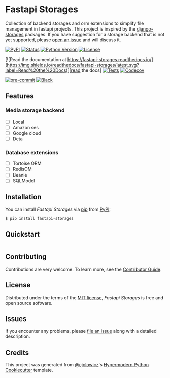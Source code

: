 # Fastapi Storages

Collection of backend storages and orm extensions to simplify file management in fastapi projects. This project
is inspired by the [django-storages](https://github.com/jschneier/django-storages) packages. If you have  suggestion for a storage backend that is not 
yet supported, please [open an issue](https://github.com/Tobi-De/fastapi-storages/issues/new) and will discuss it.

[![PyPI](https://img.shields.io/pypi/v/fastapi-storages.svg)][pypi_]
[![Status](https://img.shields.io/pypi/status/fastapi-storages.svg)][status]
[![Python Version](https://img.shields.io/pypi/pyversions/fastapi-storages)][python version]
[![License](https://img.shields.io/pypi/l/fastapi-storages)][license]

[![Read the documentation at https://fastapi-storages.readthedocs.io/](https://img.shields.io/readthedocs/fastapi-storages/latest.svg?label=Read%20the%20Docs)][read the docs]
[![Tests](https://github.com/Tobi-De/fastapi-storages/workflows/Tests/badge.svg)][tests]
[![Codecov](https://codecov.io/gh/Tobi-De/fastapi-storages/branch/main/graph/badge.svg)][codecov]

[![pre-commit](https://img.shields.io/badge/pre--commit-enabled-brightgreen?logo=pre-commit&logoColor=white)][pre-commit]
[![Black](https://img.shields.io/badge/code%20style-black-000000.svg)][black]

[pypi_]: https://pypi.org/project/fastapi-storages/
[status]: https://pypi.org/project/fastapi-storages/
[python version]: https://pypi.org/project/fastapi-storages
[read the docs]: https://fastapi-storages.readthedocs.io/
[tests]: https://github.com/Tobi-De/fastapi-storages/actions?workflow=Tests
[codecov]: https://app.codecov.io/gh/Tobi-De/fastapi-storages
[pre-commit]: https://github.com/pre-commit/pre-commit
[black]: https://github.com/psf/black


## Features

### Media storage backend

- [ ] Local
- [ ] Amazon ses
- [ ] Google cloud
- [ ] Deta

### Database extensions

- [ ] Tortoise ORM
- [ ] RedisOM
- [ ] Beanie
- [ ] SQLModel

## Installation

You can install _Fastapi Storages_ via [pip] from [PyPI]:

```console
$ pip install fastapi-storages
```

## Quickstart

```python

```

## Contributing

Contributions are very welcome.
To learn more, see the [Contributor Guide].

## License

Distributed under the terms of the [MIT license][license],
_Fastapi Storages_ is free and open source software.

## Issues

If you encounter any problems,
please [file an issue] along with a detailed description.

## Credits

This project was generated from [@cjolowicz]'s [Hypermodern Python Cookiecutter] template.

[@cjolowicz]: https://github.com/cjolowicz
[pypi]: https://pypi.org/
[hypermodern python cookiecutter]: https://github.com/cjolowicz/cookiecutter-hypermodern-python
[file an issue]: https://github.com/Tobi-De/fastapi-storages/issues
[pip]: https://pip.pypa.io/

<!-- github-only -->

[license]: https://github.com/Tobi-De/fastapi-storages/blob/main/LICENSE
[contributor guide]: https://github.com/Tobi-De/fastapi-storages/blob/main/CONTRIBUTING.md
[command-line reference]: https://fastapi-storages.readthedocs.io/en/latest/usage.html
